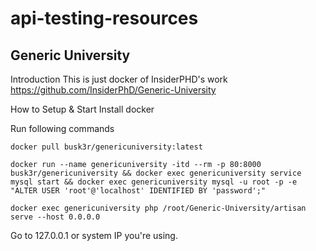 # api-testing-resources


## Generic University
Introduction
This is just docker of InsiderPHD's work https://github.com/InsiderPhD/Generic-University

How to Setup & Start
Install docker

Run following commands

```docker pull busk3r/genericuniversity:latest```

```docker run --name genericuniversity -itd --rm -p 80:8000 busk3r/genericuniversity && docker exec genericuniversity service mysql start && docker exec genericuniversity mysql -u root -p -e "ALTER USER 'root'@'localhost' IDENTIFIED BY 'password';"```

```docker exec genericuniversity php /root/Generic-University/artisan serve --host 0.0.0.0```

Go to 127.0.0.1 or system IP you're using.

